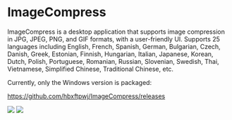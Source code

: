 # ImageCompress
ImageCompress is a desktop application that supports image compression in JPG, JPEG, PNG, and GIF formats, with a user-friendly UI.
Supports 25 languages including English, French, Spanish, German, Bulgarian, Czech, Danish, Greek, Estonian, Finnish, Hungarian, Italian, Japanese, Korean, Dutch, Polish, Portuguese, Romanian, Russian, Slovenian, Swedish, Thai, Vietnamese, Simplified Chinese, Traditional Chinese, etc.

Currently, only the Windows version is packaged:

https://github.com/hbxftpwj/ImageCompress/releases

![](https://github.com/hbxftpwj/ImageCompress/blob/main/image-compress-1.png)
![](https://github.com/hbxftpwj/ImageCompress/blob/main/image-compress-2.png)
